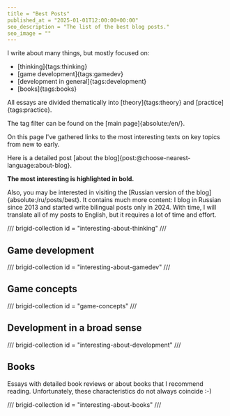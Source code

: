```yaml
---
title = "Best Posts"
published_at = "2025-01-01T12:00:00+00:00"
seo_description = "The list of the best blog posts."
seo_image = ""
---
```


I write about many things, but mostly focused on:

- [thinking]{tags:thinking}
- [game development]{tags:gamedev}
- [development in general]{tags:development}
- [books]{tags:books}

All essays are divided thematically into [theory]{tags:theory} and [practice]{tags:practice}.

The tag filter can be found on the [main page]{absolute:/en/}.

On this page I've gathered links to the most interesting texts on key topics from new to early.

Here is a detailed post [about the blog]{post:@choose-nearest-language:about-blog}.

**The most interesting is highlighted in bold.**

Also, you may be interested in visiting the [Russian version of the blog]{absolute:/ru/posts/best}. It contains much more content: I blog in Russian since 2013 and started write bilingual posts only in 2024. With time, I will translate all of my posts to English, but it requires a lot of time and effort.

<!-- TODO: uncomment when there be interesting posts about thinking -->
<!-- ## Thinking -->

/// brigid-collection
id = "interesting-about-thinking"
///

## Game development

/// brigid-collection
id = "interesting-about-gamedev"
///

## Game concepts

/// brigid-collection
id = "game-concepts"
///

## Development in a broad sense

/// brigid-collection
id = "interesting-about-development"
///

## Books

Essays with detailed book reviews or about books that I recommend reading. Unfortunately, these characteristics do not always coincide :-)

/// brigid-collection
id = "interesting-about-books"
///

